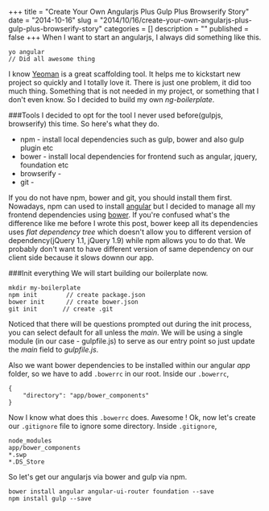 +++
title = "Create Your Own Angularjs Plus Gulp Plus Browserify Story"
date = "2014-10-16"
slug = "2014/10/16/create-your-own-angularjs-plus-gulp-plus-browserify-story"
categories = []
description = ""
published = false
+++
When I want to start an angularjs, I always did something like this.
```
yo angular
// Did all awesome thing
```
I know [Yeoman](yeoman.io) is a great scaffolding tool. It helps me to kickstart new project so quickly and I totally love it.
There is just one problem, it did too much thing. Something that is not needed in my project, or something that I don't even know.
So I decided to build my own *ng-boilerplate*.

###Tools
I decided to opt for the tool I never used before(gulpjs, browserify) this time. So here's what they do.
 + npm - install local dependencies such as gulp, bower and also gulp plugin etc
 + bower - install local dependencies for frontend such as angular, jquery, foundation etc
 + browserify -
 + git -

If you do not have npm, bower and git, you should install them first.
Nowadays, npm can used to install [angular](https://www.npmjs.org/package/angular) but I decided to manage all my frontend dependencies using [bower](bower.io). 
If you're confused what's the difference like me before I wrote this post, bower keep all its dependencies uses *flat dependency tree* which doesn't allow you to
different version of dependency(jQuery 1.1, jQuery 1.9) while npm allows you to do that. We probably don't want to have different version of same dependency on our
client side because it slows downn our app.

###Init everything
We will start building our boilerplate now.
```
mkdir my-boilerplate
npm init        // create package.json
bower init      // create bower.json
git init       // create .git    
```
Noticed that there will be questions prompted out during the init process, you can select default for all unless the *main*. We will be using a single module
(in our case - gulpfile.js) to serve as our entry point so just update the *main* field to *gulpfile.js*. 

Also we want bower dependencies to be installed within our
angular *app* folder, so we have to add `.bowerrc` in our root. Inside our `.bowerrc`,
```
{ 
    "directory": "app/bower_components"
}
```
Now I know what does this `.bowerrc` does. Awesome ! Ok, now let's create our `.gitignore` file to ignore some directory. Inside `.gitignore`,
```
node_modules
app/bower_components
*.swp
*.DS_Store
```
So let's get our angularjs via bower and gulp via npm.
```
bower install angular angular-ui-router foundation --save
npm install gulp --save
```
